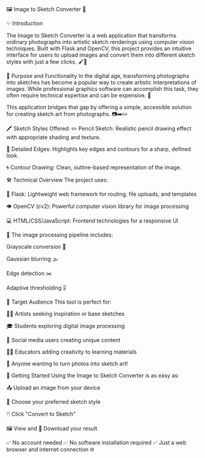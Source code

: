 🖼️ Image to Sketch Converter 🎨

✨ Introduction

The Image to Sketch Converter is a web application that transforms ordinary photographs into artistic sketch renderings using computer vision techniques. Built with Flask and OpenCV, this project provides an intuitive interface for users to upload images and convert them into different sketch styles with just a few clicks. 🖌️🧠

🎯 Purpose and Functionality
In the digital age, transforming photographs into sketches has become a popular way to create artistic interpretations of images. While professional graphics software can accomplish this task, they often require technical expertise and can be expensive. 💸

This application bridges that gap by offering a simple, accessible solution for creating sketch art from photographs. 📷➡️✏️

🖍️ Sketch Styles Offered:
✏️ Pencil Sketch: Realistic pencil drawing effect with appropriate shading and texture.

🧾 Detailed Edges: Highlights key edges and contours for a sharp, defined look.

🌀 Contour Drawing: Clean, outline-based representation of the image.

🛠️ Technical Overview
The project uses:

🧩 Flask: Lightweight web framework for routing, file uploads, and templates

👁️ OpenCV (cv2): Powerful computer vision library for image processing

💻 HTML/CSS/JavaScript: Frontend technologies for a responsive UI

🔬 The image processing pipeline includes:

Grayscale conversion 🖤

Gaussian blurring 🌫️

Edge detection ✂️

Adaptive thresholding 🎚️

👥 Target Audience
This tool is perfect for:

🧑‍🎨 Artists seeking inspiration or base sketches

🎓 Students exploring digital image processing

📱 Social media users creating unique content

👩‍🏫 Educators adding creativity to learning materials

🤳 Anyone wanting to turn photos into sketch art!

🚀 Getting Started
Using the Image to Sketch Converter is as easy as:

📤 Upload an image from your device

🎨 Choose your preferred sketch style

🖱️ Click "Convert to Sketch"

🖼️ View and 💾 Download your result

✅ No account needed
✅ No software installation required
✅ Just a web browser and internet connection 🌐
